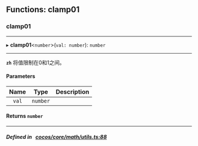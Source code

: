 ## Functions: clamp01

### clamp01


___
▸ **clamp01**<`number`\>(`val: number`): `number`
___



**`zh`** 将值限制在0和1之间。



#### Parameters

| Name | Type | Description |
| :------: | :------: | :------: |
| `val` | `number` |   |


#### Returns `number` 
___


##### Defined in &nbsp;   [cocos/core/math/utils.ts:88](https://github.com/cocos-creator/engine/blob/c7bf6b8a9/cocos/core/math/utils.ts#L88)&nbsp;
